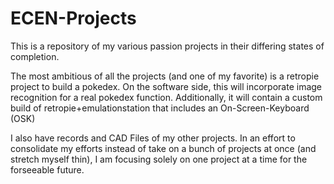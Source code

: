 # ECEN-Projects
This is a repository of my various passion projects in their differing states of completion.

The most ambitious of all the projects (and one of my favorite) is a retropie project to build a pokedex. On the software side, this will incorporate image recognition for a real pokedex function. Additionally, it will contain a custom build of retropie+emulationstation that includes an On-Screen-Keyboard (OSK)

I also have records and CAD Files of my other projects. In an effort to consolidate my efforts instead of take on a bunch of projects at once (and stretch myself thin), I am focusing solely on one project at a time for the forseeable future.
